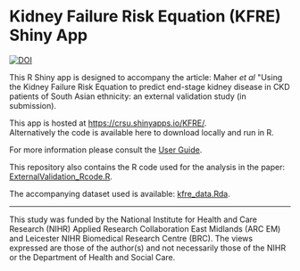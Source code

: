 # Kidney Failure Risk Equation (KFRE) Shiny App

[![DOI](https://zenodo.org/badge/614841553.svg)](https://zenodo.org/badge/latestdoi/614841553)

This R Shiny app is designed to accompany the article: Maher _et al_ "Using the Kidney Failure Risk Equation to predict end-stage kidney disease in CKD patients of South Asian ethnicity: an external validation study (in submission).  

This app is hosted at https://crsu.shinyapps.io/KFRE/.  
Alternatively the code is available here to download locally and run in R.

For more information please consult the [User Guide](https://github.com/BRCLeicesterData/KFRE/wiki/User-Guide).

This repository also contains the R code used for the analysis in the paper: [ExternalValidation_Rcode.R](https://github.com/BRCLeicesterData/KFRE/edit/main/ExternalValidation_Rcode.R). 

The accompanying dataset used is available: [kfre_data.Rda](https://github.com/BRCLeicesterData/KFRE/edit/main/kfre_data.Rda).

---

This study was funded by the National Institute for Health and Care Research (NIHR) Applied Research Collaboration East Midlands (ARC EM) and Leicester NIHR Biomedical Research Centre (BRC). The views expressed are those of the author(s) and not necessarily those of the NIHR or the Department of Health and Social Care.
